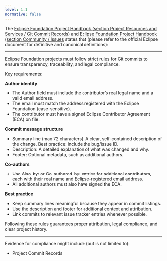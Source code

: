```yaml
---
level: 1.1
normative: false
---
```



The [Eclipse Foundation Project Handbook (section Project Resources and Services / Git Commit Records)](https://www.eclipse.org/projects/handbook/#resources-commit) and [Eclipse Foundation Project Handbook (section Community / Issues](https://www.eclipse.org/projects/handbook/#community-issues) states that (please refer to the official Eclipse document for definitive and canonical definitions):

---

Eclipse Foundation projects must follow strict rules for Git commits to ensure transparency, traceability, and legal compliance.

Key requirements:

__Author identity__

* The Author field must include the contributor’s real legal name and a valid email address.
* The email must match the address registered with the Eclipse Foundation (case-sensitive).
* The contributor must have a signed Eclipse Contributor Agreement (ECA) on file.

__Commit message structure__

* Summary line (max 72 characters): A clear, self-contained description of the change. Best practice: include the bug/issue ID.
* Description: A detailed explanation of what was changed and why.
* Footer: Optional metadata, such as additional authors.

__Co-authors__

* Use Also-by: or Co-authored-by: entries for additional contributors, each with their real name and Eclipse-registered email address.
* All additional authors must also have signed the ECA.

__Best practice__

* Keep summary lines meaningful because they appear in commit listings.
* Use the description and footer for additional context and attribution.
* Link commits to relevant issue tracker entries whenever possible.

Following these rules guarantees proper attribution, legal compliance, and clear project history.

---

Evidence for compliance might include (but is not limited to):

* Project Commit Records
